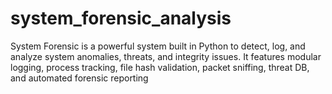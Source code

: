 # system_forensic_analysis
System Forensic is a powerful  system built in Python to detect, log, and analyze system anomalies, threats, and integrity issues. It features modular logging, process tracking, file hash validation, packet sniffing, threat DB, and automated forensic reporting 
